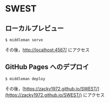 # SWEST

## ローカルプレビュー

```
$ middleman serve
```

その後，[http://localhost:4567/](http://localhost:4567/) にアクセス

## GitHub Pages へのデプロイ

```
$ middleman deploy
```

その後，[https://zacky1972.github.io/SWEST/](https://zacky1972.github.io/SWEST/) にアクセス

